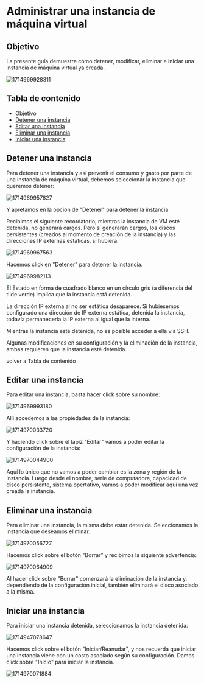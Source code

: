 # Administrar una instancia de máquina virtual

## Objetivo

La presente guía demuestra cómo detener, modificar, eliminar e iniciar una instancia de máquina virtual ya creada.

![1714969928311](image/modificar_instancia/1714969928311.png)

## Tabla de contenido

* [Objetivo](https://github.com/datacloudclub/datacloudclub/blob/main/Google%20Cloud%20Platform%20(GCP)/Gu%C3%ADas/como_crear_vm.md#objetivo)
* [Detener una instancia]()
* [Editar una instancia]()
* [Eliminar una instancia]()
* [Iniciar una instancia]()

## Detener una instancia

Para detener una instancia y así prevenir el consumo y gasto por parte de una instancia de máquina virtual, debemos seleccionar la instancia que queremos detener:

![1714969957627](image/modificar_instancia/1714969957627.png)

Y apretamos en la opción de "Detener" para detener la instancia.

Recibimos el siguiente recordatorio, mientras la instancia de VM esté detenida, no generará cargos. Pero sí generarán cargos, los discos persistentes (creados al momento de creación de la instancia) y las direcciones IP externas estáticas, si hubiera.

![1714969967563](image/modificar_instancia/1714969967563.png)

Hacemos click en "Detener" para detener la instancia.

![1714969982113](image/modificar_instancia/1714969982113.png)

El Estado en forma de cuadrado blanco en un círculo gris (a diferencia del tilde verde) implica que la instancia está detenida.

La dirección IP externa al no ser estática desaparece. Si hubiesemos configurado una dirección de IP externa estática, detenida la instancia, todavía permanecería la IP externa al igual que la interna.

Mientras la instancia esté detenida, no es posible acceder a ella vía SSH.

Algunas modificaciones en su configuración y la eliminación de la instancia, ambas requieren que la instancia esté detenida.

volver a Tabla de contenido

## Editar una instancia

Para editar una instancia, basta hacer click sobre su nombre:

![1714969993180](image/modificar_instancia/1714969993180.png)

Allí accedemos a las propiedades de la instancia:

![1714970033720](image/modificar_instancia/1714970033720.png)

Y haciendo click sobre el lapiz "Editar" vamos a poder editar la configuración de la instancia:

![1714970044900](image/modificar_instancia/1714970044900.png)

Aquí lo único que no vamos a poder cambiar es la zona y región de la instancia. Luego desde el nombre, serie de computadora, capacidad de disco persistente, sistema opertativo, vamos a poder modificar aquí una vez creada la instancia.

## Eliminar una instancia

Para eliminar una instancia, la misma debe estar detenida. Seleccionamos la instancia que deseamos eliminar:

![1714970056727](image/modificar_instancia/1714970056727.png)

Hacemos click sobre el botón "Borrar" y recibimos la siguiente advertencia:

![1714970064909](image/modificar_instancia/1714970064909.png)

Al hacer click sobre "Borrar" comenzará la eliminación de la instancia y, dependiendo de la configuración inicial, también eliminará el disco asociado a la misma.

## Iniciar una instancia

Para iniciar una instancia detenida, seleccionamos la instancia detenida:

![1714947078647](https://file+.vscode-resource.vscode-cdn.net/c%3A/Projects/GCP-Asesor_financiero/image/README/1714947078647.png)

Hacemos click sobre el botón "Iniciar/Reanudar", y nos recuerda que iniciar una instancia viene con un costo asociado según su configuración. Damos click sobre "Inicio" para iniciar la instancia.

![1714970071884](image/modificar_instancia/1714970071884.png)
